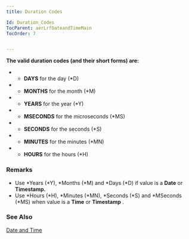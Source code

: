 ```yaml
---
title: Duration Codes

Id: Duration_Codes
TocParent: aerLrfDateandTimeMain
TocOrder: 7


---
```


**The valid duration codes (and their short forms) are:** 

- * **DAYS** for the day (*D)
- * **MONTHS** for the month (*M)
- * **YEARS** for the year (*Y)
- * **MSECONDS** for the microseconds (*MS)
- * **SECONDS** for the seconds (*S)
- * **MINUTES** for the minutes (*MN)
- * **HOURS** for the hours (*H)<br />

### Remarks

- Use *Years (*Y), *Months (*M) and *Days (*D) if value is a **Date** or **Timestamp.**
- Use *Hours (*H), *Minutes (*MN), *Seconds (*S) and *MSeconds (*MS) when value is a **Time** or **Timestamp** .

### See Also
[Date and Time](ecrLrfDateandTimeMain.html) 
